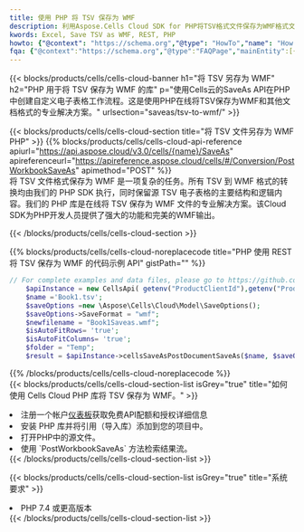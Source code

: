 ```yaml
---
title: 使用 PHP 将 TSV 保存为 WMF
description: 利用Aspose.Cells Cloud SDK for PHP将TSV格式文件保存为WMF格式文件。
kwords: Excel, Save TSV as WMF, REST, PHP
howto: {"@context": "https://schema.org","@type": "HowTo","name": "How to save TSV as WMF using the Cells Cloud PHP library.","description": "How to save TSV as WMF using the Cells Cloud PHP library.","image": {"@type": "ImageObject"},"url": "/php/saveas/tsv-to-wmf/","step": [{ "@type": "HowToStep","name": "How to save TSV as WMF using the Cells Cloud PHP library. step 1", "image": {"@type": "ImageObject",},"url": "/php/saveas/tsv-to-wmf/","text": "Register an account at <a href='https://dashboard.aspose.cloud/'>Dashboard</a> to get free API quota & authorization details",},{ "@type": "HowToStep","name": "How to save TSV as WMF using the Cells Cloud PHP library. step 1", "image": {"@type": "ImageObject",},"url": "/php/saveas/tsv-to-wmf/","text": "Install PHP library and add the reference (import the library) to your project.",},{ "@type": "HowToStep","name": "How to save TSV as WMF using the Cells Cloud PHP library. step 1", "image": {"@type": "ImageObject",},"url": "/php/saveas/tsv-to-wmf/","text": "Open the source file in PHP.",},{ "@type": "HowToStep","name": "How to save TSV as WMF using the Cells Cloud PHP library. step 1", "image": {"@type": "ImageObject",},"url": "/php/saveas/tsv-to-wmf/","text": "Use the `PostWorkbookSaveAs` method to retrieve the resulting stream.",}, ],"supply": {"@type": "HowToSupply","name": "document"},"tool": [{"@type": "HowToTool","name": "phpstorm, Visual Studio Code, Eclipse"},{"@type": "HowToTool","name": "Aspose Cells"}],"totalTime": "PT6M"}
fqa: {"@context":"https://schema.org","@type":"FAQPage","mainEntity":[{"@type":"Question","name":"Why save file as other formats file in C# using REST API?","acceptedAnswer":{"@type":"Answer","text":"Documents are encoded in many ways, and some files may be incompatible with the software you use. To open and read such files, just save them as appropriate file formats.<br/><ol><li>Install .NET SDK and add the reference (import the library) to your project.</li><li>Open the source file in C# using REST API.</li><li>Call the PostWorkbookSaveAsRequest() method, passing an output filename with required extension.</li><li>Get the result of save as a separate file.</li></ol>"}},{"@type":"Question","name":"What file formats can I save as with your C# library?","acceptedAnswer":{"@type":"Answer","text":"We support a variety of file formats for conversion using .NET library, including XLSX, Excel, xls , PDF, CSV, HTML, Markdown, XML, PNG, JPG, TIFF, Json, TXT and many more."}},{"@type":"Question","name":"What is the maximum allowed file size for conversion using this .NET library?","acceptedAnswer":{"@type":"Answer","text":"There are no file size limits for format conversions using .NET library."}}]}
---
```

{{< blocks/products/cells/cells-cloud-banner h1="将 TSV 另存为 WMF" h2="PHP 用于将 TSV 保存为 WMF 的库" p="使用Cells云的SaveAs API在PHP中创建自定义电子表格工作流程。这是使用PHP在线将TSV保存为WMF和其他文档格式的专业解决方案。" urlsection="saveas/tsv-to-wmf/" >}}

{{< blocks/products/cells/cells-cloud-section title="将 TSV 文件另存为 WMF PHP" >}}
{{% blocks/products/cells/cells-cloud-api-reference apiurl="https://api.aspose.cloud/v3.0/cells/{name}/SaveAs" apireferenceurl="https://apireference.aspose.cloud/cells/#/Conversion/PostWorkbookSaveAs" apimethod="POST" %}}
<br/>
将 TSV 文件格式保存为 WMF 是一项复杂的任务。所有 TSV 到 WMF 格式的转换均由我们的 PHP SDK 执行，同时保留源 TSV 电子表格的主要结构和逻辑内容。我们的 PHP 库是在线将 TSV 保存为 WMF 文件的专业解决方案。该Cloud SDK为PHP开发人员提供了强大的功能和完美的WMF输出。

{{< /blocks/products/cells/cells-cloud-section >}}

{{% blocks/products/cells/cells-cloud-noreplacecode title="PHP 使用 REST 将 TSV 保存为 WMF 的代码示例 API" gistPath="" %}}
  
```php
// For complete examples and data files, please go to https://github.com/aspose-cells-cloud/aspose-cells-cloud-php/
    $apiInstance = new CellsApi( getenv("ProductClientId"),getenv("ProductClientSecret") );
    $name ='Book1.tsv';
    $saveOptions =new \Aspose\Cells\Cloud\Model\SaveOptions();
    $saveOptions->SaveFormat = "wmf";
    $newfilename = "Book1Saveas.wmf";
    $isAutoFitRows= 'true';
    $isAutoFitColumns= 'true';
    $folder = "Temp";
    $result = $apiInstance->cellsSaveAsPostDocumentSaveAs($name, $saveOptions, $newfilename,$isAutoFitRows, $isAutoFitColumns, $folder);
```
  
{{% /blocks/products/cells/cells-cloud-noreplacecode %}}
<br/>
{{< blocks/products/cells/cells-cloud-section-list isGrey="true" title="如何使用 Cells Cloud PHP 库将 TSV 保存为 WMF。" >}}
<li>注册一个帐户<a href="https://dashboard.aspose.cloud/">仪表板</a>获取免费API配额和授权详细信息</li>
<li>安装 PHP 库并将引用（导入库）添加到您的项目中。</li>
<li>打开PHP中的源文件。</li>
<li>使用 `PostWorkbookSaveAs` 方法检索结果流。</li>
{{< /blocks/products/cells/cells-cloud-section-list >}}

{{< blocks/products/cells/cells-cloud-section-list isGrey="true" title="系统要求" >}}
<li>PHP 7.4 或更高版本</li>
{{< /blocks/products/cells/cells-cloud-section-list >}}
